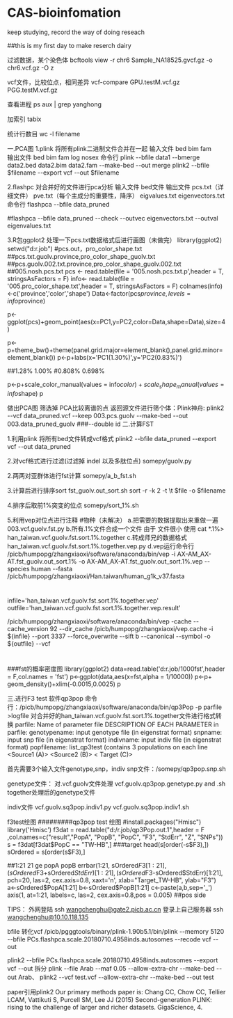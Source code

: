 # CAS-bioinfomation
keep studying, record the way of doing reseach

##this is my first day to make reserch dairy

过滤数据，某个染色体
bcftools view -r chr6 Sample_NA18525.gvcf.gz -o chr6.vcf.gz -O z

vcf文件，比较位点，相同差异
vcf-compare GPU.testM.vcf.gz PGG.testM.vcf.gz

查看进程
 ps aux | grep yanghong
 
 加索引 
tabix

统计行数目
wc -l filename

一.PCA图
1.plink  将所有plink二进制文件合并在一起
输入文件 bed  bim  fam  
输出文件 bed  bim  fam  log nosex
命令行
plink --bfile data1 --bmerge data2.bed data2.bim data2.fam --make-bed --out merge
plink2 --bfile $filename --export vcf      --out $filename




2.flashpc 对合并好的文件进行pca分析
输入文件 bed文件
输出文件 pcs.txt（详细文件） pve.txt（每个主成分的重要性，降序） eigvalues.txt eigenvectors.txt
命令行
flashpca --bfile data_pruned

#flashpca --bfile  data_pruned --check --outvec eigenvectors.txt --outval eigenvalues.txt

3.R包ggplot2 处理一下pcs.txt数据格式后进行画图（未做完）
library(ggplot2)
setwd("d:r.job")
#pcs.out，pro_color_shape.txt ##pcs.txt.guolv.province,pro_color_shape_guolv.txt 
##pcs.guolv.002.txt.province,pro_color_shape_guolv.002.txt
##005.nosh.pcs.txt
pcs <- read.table(file = '005.nosh.pcs.txt.p',header = T, stringsAsFactors = F)
info<- read.table(file = '005.pro_color_shape.txt',header = T, stringsAsFactors = F)
colnames(info)<-c('province','color','shape')
Data<-factor(pcs$province,levels = info$province)

p<- ggplot(pcs)+geom_point(aes(x=PC1,y=PC2,color=Data,shape=Data),size=4)

p<-p+theme_bw()+theme(panel.grid.major=element_blank(),panel.grid.minor= element_blank())
p<-p+labs(x='PC1(1.30%)',y='PC2(0.83%)')

##1.28%   1.00%     #0.808%  0.698%

p<-p+scale_color_manual(values = info$color)+scale_shape_manual(values = info$shape)
p


做出PCA图
筛选掉 PCA比较离谱的点
返回源文件进行筛个体：Plink神舟:
plink2  --vcf data_pruned.vcf --keep  003.pcs.guolv --make-bed --out 003.data_pruned_guolv 
###--double id
二.计算FST

1.利用plink 将所有bed文件转成vcf格式
plink2 --bfile data_pruned --export vcf --out data_pruned

2.对vcf格式进行过滤(过滤掉 indel 以及多肽位点)
somepy/guolv.py

2.两两对亚群体进行fst计算
somepy/a_b_fst.sh

3.计算后进行排序sort  fst_guolv.out_sort.sh
sort -r -k 2 -t \t  $file -o  $filename

4.排序后取前1%突变的位点
somepy/sort_1%.sh

5.利用vep对位点进行注释  #物种（未解决）
a.把需要的数据提取出来重做一遍 003.vcf.guolv.fst.py
b.所有.1%文件合成一个文件   由于 文件很小  使用  cat  *.1%> han_taiwan.vcf.guolv.fst.sort.1%.together
c.转成师兄的数据格式han_taiwan.vcf.guolv.fst.sort.1%.together.vep.py
d.vep运行命令行
/picb/humpopg/zhangxiaoxi/software/anaconda/bin/vep -i AX-AM_AX-AT.fst_guolv.out_sort.1%  -o AX-AM_AX-AT.fst_guolv.out_sort.1%.vep --species human --fasta /picb/humpopg/zhangxiaoxi/Han.taiwan/human_g1k_v37.fasta

#
infile='han_taiwan.vcf.guolv.fst.sort.1%.together.vep'
outfile='han_taiwan.vcf.guolv.fst.sort.1%.together.vep.result'

/picb/humpopg/zhangxiaoxi/software/anaconda/bin/vep -cache --cache_version 92 --dir_cache /picb/humpopg/zhangxiaoxi/vep.cache -i ${infile} --port 3337 --force_overwrite --sift b --canonical --symbol -o ${outfile}  --vcf
#
###fst的概率密度图
library(ggplot2)
data=read.table('d:r.job/1000fst',header = F,col.names = 'fst')
p<-ggplot(data,aes(x=fst,alpha = 1/10000))
p<-p+  geom_density()+xlim(-0.0015,0.0025)
p


三.进行F3  test  软件qp3pop
命令行：/picb/humpopg/zhangxiaoxi/software/anaconda/bin/qp3Pop -p parfile >logfile
对合并好的han_taiwan.vcf.guolv.fst.sort.1%.together文件进行格式转换
parfile: Name of parameter file
DESCRIPTION OF EACH PARAMETER in parfile:
genotypename:   input genotype file (in eigenstrat format)
snpname:   input snp file      (in eigenstrat format)
indivname:   input indiv file    (in eigenstrat format)
popfilename:  list_qp3test (contains 3 populations on each line <Source1 (A)> <Source2 (B)> < Target (C)>

首先需要3个输入文件genotype,snp，indiv
snp文件：/somepy/qp3pop.snp.sh


genetype文件：
对.vcf.guolv文件处理  vcf.guolv.qp3pop.genetype.py  and  .sh
together处理后的genetype文件  


indiv文件
vcf.guolv.sq3pop.indiv1.py
vcf.guolv.sq3pop.indiv1.sh

f3test绘图
#########qp3pop test 绘图
#install.packages("Hmisc")
library('Hmisc')
f3dat = read.table("d:/r.job/qp3Pop.out.1",header = F ,col.names=c("result","PopA", "PopB", "PopC", "F3", "StdErr", "Z", "SNPs"))
s = f3dat[f3dat$PopC == "TW-HB",] ###target
head(s[order(-s$F3),])
sOrdered = s[order(s$F3),]

##1:21   21 ge popA popB
errbar(1:21, sOrdered$F3[1:21],
       (sOrdered$F3+sOrdered$StdErr)[1:21],
       (sOrdered$F3-sOrdered$StdErr)[1:21], pch=20, las=2, cex.axis=0.8, xaxt='n',
       xlab="Target_TW-HB", ylab="F3")
a<-sOrdered$PopA[1:21]
b<-sOrdered$PopB[1:21]
c<-paste(a,b,sep='_')
axis(1, at=1:21, labels=c, las=2, cex.axis=0.8,pos = 0.005)
##pos   side


TIPS：
外网登陆 ssh wangchenghu@gate2.picb.ac.cn
登录上自己服务器 ssh wangchenghu@10.10.118.135

bfile 转化vcf
/picb/pgggtools/binary/plink-1.90b5.1/bin/plink --memory 5120 --bfile PCs.flashpca.scale.20180710.4958inds.autosomes --recode vcf --out <name>

plink2 --bfile PCs.flashpca.scale.20180710.4958inds.autosomes --export vcf --out <name>
拆分
plink --file Arab --maf 0.05 --allow-extra-chr --make-bed --out Arab、
plink2 --vcf test.vcf --allow-extra-chr --make-bed --out test
 
paper引用plink2
Our primary methods paper is:
Chang CC, Chow CC, Tellier LCAM, Vattikuti S, Purcell SM, Lee JJ (2015) Second-generation PLINK: rising to the challenge of larger and richer datasets. GigaScience, 4.



 


